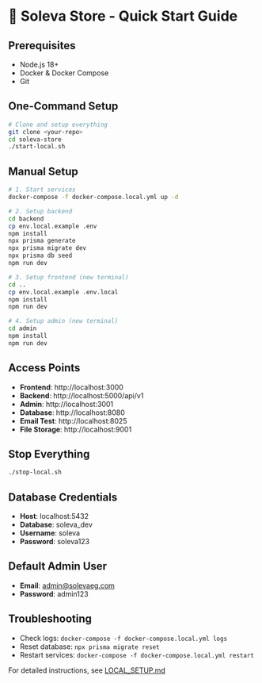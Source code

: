 # 🚀 Soleva Store - Quick Start Guide

## Prerequisites
- Node.js 18+
- Docker & Docker Compose
- Git

## One-Command Setup
```bash
# Clone and setup everything
git clone <your-repo>
cd soleva-store
./start-local.sh
```

## Manual Setup
```bash
# 1. Start services
docker-compose -f docker-compose.local.yml up -d

# 2. Setup backend
cd backend
cp env.local.example .env
npm install
npx prisma generate
npx prisma migrate dev
npx prisma db seed
npm run dev

# 3. Setup frontend (new terminal)
cd ..
cp env.local.example .env.local
npm install
npm run dev

# 4. Setup admin (new terminal)
cd admin
npm install
npm run dev
```

## Access Points
- **Frontend**: http://localhost:3000
- **Backend**: http://localhost:5000/api/v1
- **Admin**: http://localhost:3001
- **Database**: http://localhost:8080
- **Email Test**: http://localhost:8025
- **File Storage**: http://localhost:9001

## Stop Everything
```bash
./stop-local.sh
```

## Database Credentials
- **Host**: localhost:5432
- **Database**: soleva_dev
- **Username**: soleva
- **Password**: soleva123

## Default Admin User
- **Email**: admin@solevaeg.com
- **Password**: admin123

## Troubleshooting
- Check logs: `docker-compose -f docker-compose.local.yml logs`
- Reset database: `npx prisma migrate reset`
- Restart services: `docker-compose -f docker-compose.local.yml restart`

For detailed instructions, see [LOCAL_SETUP.md](./LOCAL_SETUP.md)
